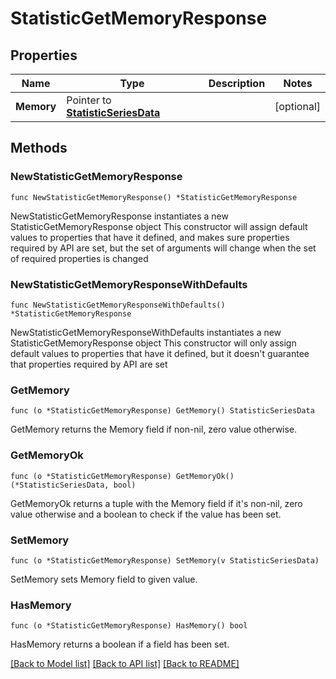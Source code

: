 # StatisticGetMemoryResponse

## Properties

Name | Type | Description | Notes
------------ | ------------- | ------------- | -------------
**Memory** | Pointer to [**StatisticSeriesData**](StatisticSeriesData.md) |  | [optional] 

## Methods

### NewStatisticGetMemoryResponse

`func NewStatisticGetMemoryResponse() *StatisticGetMemoryResponse`

NewStatisticGetMemoryResponse instantiates a new StatisticGetMemoryResponse object
This constructor will assign default values to properties that have it defined,
and makes sure properties required by API are set, but the set of arguments
will change when the set of required properties is changed

### NewStatisticGetMemoryResponseWithDefaults

`func NewStatisticGetMemoryResponseWithDefaults() *StatisticGetMemoryResponse`

NewStatisticGetMemoryResponseWithDefaults instantiates a new StatisticGetMemoryResponse object
This constructor will only assign default values to properties that have it defined,
but it doesn't guarantee that properties required by API are set

### GetMemory

`func (o *StatisticGetMemoryResponse) GetMemory() StatisticSeriesData`

GetMemory returns the Memory field if non-nil, zero value otherwise.

### GetMemoryOk

`func (o *StatisticGetMemoryResponse) GetMemoryOk() (*StatisticSeriesData, bool)`

GetMemoryOk returns a tuple with the Memory field if it's non-nil, zero value otherwise
and a boolean to check if the value has been set.

### SetMemory

`func (o *StatisticGetMemoryResponse) SetMemory(v StatisticSeriesData)`

SetMemory sets Memory field to given value.

### HasMemory

`func (o *StatisticGetMemoryResponse) HasMemory() bool`

HasMemory returns a boolean if a field has been set.


[[Back to Model list]](../README.md#documentation-for-models) [[Back to API list]](../README.md#documentation-for-api-endpoints) [[Back to README]](../README.md)


